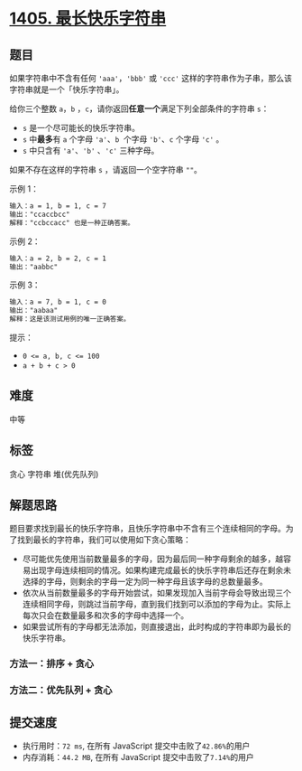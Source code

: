 # [1405. 最长快乐字符串](https://leetcode-cn.com/problems/longest-happy-string/)

## 题目

如果字符串中不含有任何 `'aaa'`，`'bbb'` 或 `'ccc'` 这样的字符串作为子串，那么该字符串就是一个「快乐字符串」。

给你三个整数 `a`，`b` ，`c`，请你返回**任意一个**满足下列全部条件的字符串 `s`：

- `s` 是一个尽可能长的快乐字符串。
- `s` 中**最多**有 `a` 个字母 `'a'`、`b`  个字母 `'b'`、`c` 个字母 `'c'` 。
- `s` 中只含有 `'a'`、`'b'` 、`'c'` 三种字母。

如果不存在这样的字符串 `s` ，请返回一个空字符串 `""`。

示例 1：

```txt
输入：a = 1, b = 1, c = 7
输出："ccaccbcc"
解释："ccbccacc" 也是一种正确答案。
```

示例 2：

```txt
输入：a = 2, b = 2, c = 1
输出："aabbc"
```

示例 3：

```txt
输入：a = 7, b = 1, c = 0
输出："aabaa"
解释：这是该测试用例的唯一正确答案。
```

提示：

- `0 <= a, b, c <= 100`
- `a + b + c > 0`

## 难度

中等

## 标签

贪心 字符串 堆(优先队列)

## 解题思路

题目要求找到最长的快乐字符串，且快乐字符串中不含有三个连续相同的字母。为了找到最长的字符串，我们可以使用如下贪心策略：

- 尽可能优先使用当前数量最多的字母，因为最后同一种字母剩余的越多，越容易出现字母连续相同的情况。如果构建完成最长的快乐字符串后还存在剩余未选择的字母，则剩余的字母一定为同一种字母且该字母的总数量最多。
- 依次从当前数量最多的字母开始尝试，如果发现加入当前字母会导致出现三个连续相同字母，则跳过当前字母，直到我们找到可以添加的字母为止。实际上每次只会在数量最多和次多的字母中选择一个。
- 如果尝试所有的字母都无法添加，则直接退出，此时构成的字符串即为最长的快乐字符串。

### 方法一：排序 + 贪心

### 方法二：优先队列 + 贪心

## 提交速度

- 执行用时：`72 ms`, 在所有 JavaScript 提交中击败了`42.86%`的用户
- 内存消耗：`44.2 MB`, 在所有 JavaScript 提交中击败了`7.14%`的用户
